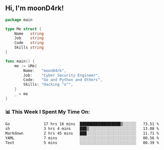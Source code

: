 <h2> Hi, I'm moonD4rk!</h2>

```go
package main

type Me struct {
	Name   string
	Job    string
	Code   string
	Skills string
}

func main() {
	me := &Me{
		Name:   "moonD4rk",
		Job:    "Cyber Security Engineer",
		Code:   "Go and Python and Others",
		Skills: "Hacking ^o^",
	}
	_ = me
}
```

<h3>📊 This Week I Spent My Time On:</h3>
<!-- <img align='right' src="https://github-readme-stats.vercel.app/api?username=moond4rk&show_icons=true&theme=radical", width="300" height="150"> -->

<!--START_SECTION:waka-->

```txt
Go               17 hrs 16 mins  ██████████████████▒░░░░░░   73.51 %
sh               3 hrs 4 mins    ███▒░░░░░░░░░░░░░░░░░░░░░   13.08 %
Markdown         2 hrs 45 mins   ███░░░░░░░░░░░░░░░░░░░░░░   11.71 %
YAML             7 mins          ░░░░░░░░░░░░░░░░░░░░░░░░░   00.56 %
Text             5 mins          ░░░░░░░░░░░░░░░░░░░░░░░░░   00.39 %
```

<!--END_SECTION:waka-->


